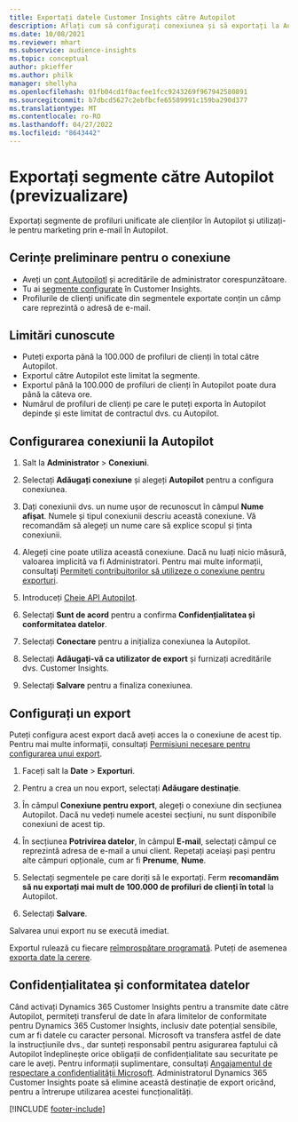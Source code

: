 ```yaml
---
title: Exportați datele Customer Insights către Autopilot
description: Aflați cum să configurați conexiunea și să exportați la Autopilot.
ms.date: 10/08/2021
ms.reviewer: mhart
ms.subservice: audience-insights
ms.topic: conceptual
author: pkieffer
ms.author: philk
manager: shellyha
ms.openlocfilehash: 01fb04cd1f0acfee1fcc9243269f967942580891
ms.sourcegitcommit: b7dbcd5627c2ebfbcfe65589991c159ba290d377
ms.translationtype: MT
ms.contentlocale: ro-RO
ms.lasthandoff: 04/27/2022
ms.locfileid: "8643442"
---
```

# <a name="export-segments-to-autopilot-preview"></a>Exportați segmente către Autopilot (previzualizare)

Exportați segmente de profiluri unificate ale clienților în Autopilot și utilizați-le pentru marketing prin e-mail în Autopilot. 

## <a name="prerequisites-for-a-connection"></a>Cerințe preliminare pentru o conexiune

-   Aveți un [cont Autopilotl](https://www.autopilothq.com/) și acreditările de administrator corespunzătoare.
-   Tu ai [segmente configurate](segments.md) în Customer Insights.
-   Profilurile de clienți unificate din segmentele exportate conțin un câmp care reprezintă o adresă de e-mail.

## <a name="known-limitations"></a>Limitări cunoscute

- Puteți exporta până la 100.000 de profiluri de clienți în total către Autopilot.
- Exportul către Autopilot este limitat la segmente.
- Exportul până la 100.000 de profiluri de clienți în Autopilot poate dura până la câteva ore. 
- Numărul de profiluri de clienți pe care le puteți exporta în Autopilot depinde și este limitat de contractul dvs. cu Autopilot.

## <a name="set-up-connection-to-autopilot"></a>Configurarea conexiunii la Autopilot

1. Salt la **Administrator** > **Conexiuni**.

1. Selectați **Adăugați conexiune** și alegeți **Autopilot** pentru a configura conexiunea.

1. Dați conexiunii dvs. un nume ușor de recunoscut în câmpul **Nume afișat**. Numele și tipul conexiunii descriu această conexiune. Vă recomandăm să alegeți un nume care să explice scopul și ținta conexiunii.

1. Alegeți cine poate utiliza această conexiune. Dacă nu luați nicio măsură, valoarea implicită va fi Administratori. Pentru mai multe informații, consultați [Permiteți contribuitorilor să utilizeze o conexiune pentru exporturi](connections.md#allow-contributors-to-use-a-connection-for-exports).

1. Introduceți [Cheie API Autopilot](https://autopilot.docs.apiary.io/#).

1. Selectați **Sunt de acord** pentru a confirma **Confidențialitatea și conformitatea datelor**.

1. Selectați **Conectare** pentru a inițializa conexiunea la Autopilot.

1. Selectați **Adăugați-vă ca utilizator de export** și furnizați acreditările dvs. Customer Insights.

1. Selectați **Salvare** pentru a finaliza conexiunea.

## <a name="configure-an-export"></a>Configurați un export

Puteți configura acest export dacă aveți acces la o conexiune de acest tip. Pentru mai multe informații, consultați [Permisiuni necesare pentru configurarea unui export](export-destinations.md#set-up-a-new-export).

1. Faceți salt la **Date** > **Exporturi**.

1. Pentru a crea un nou export, selectați **Adăugare destinație**.

1. În câmpul **Conexiune pentru export**, alegeți o conexiune din secțiunea Autopilot. Dacă nu vedeți numele acestei secțiuni, nu sunt disponibile conexiuni de acest tip.

1. În secțiunea **Potrivirea datelor**, în câmpul **E-mail**, selectați câmpul ce reprezintă adresa de e-mail a unui client. Repetați aceiași pași pentru alte câmpuri opționale, cum ar fi **Prenume**, **Nume**.

1. Selectați segmentele pe care doriți să le exportați. Ferm **recomandăm să nu exportați mai mult de 100.000 de profiluri de clienți în total** la Autopilot. 

1. Selectați **Salvare**.

Salvarea unui export nu se execută imediat.

Exportul rulează cu fiecare [reîmprospătare programată](system.md#schedule-tab). Puteți de asemenea [exporta date la cerere](export-destinations.md#run-exports-on-demand). 

## <a name="data-privacy-and-compliance"></a>Confidențialitatea și conformitatea datelor

Când activați Dynamics 365 Customer Insights pentru a transmite date către Autopilot, permiteți transferul de date în afara limitelor de conformitate pentru Dynamics 365 Customer Insights, inclusiv date potențial sensibile, cum ar fi datele cu caracter personal. Microsoft va transfera astfel de date la instrucțiunile dvs., dar sunteți responsabil pentru asigurarea faptului că Autopilot îndeplinește orice obligații de confidențialitate sau securitate pe care le aveți. Pentru informații suplimentare, consultați [Angajamentul de respectare a confidențialității Microsoft](https://go.microsoft.com/fwlink/?linkid=396732).
Administratorul Dynamics 365 Customer Insights poate să elimine această destinație de export oricând, pentru a întrerupe utilizarea acestei funcționalități.


[!INCLUDE [footer-include](includes/footer-banner.md)]
